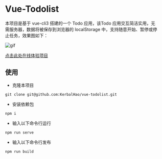 # Vue-Todolist

本项目是基于 vue-cli3 搭建的一个 Todo 应用，该Todo 应用交互简洁实用，无需服务器，数据将被保存到浏览器的 localStorage 中，支持随意开始、暂停或停止任务，效果图如下：   



![gif](https://kerbalhao.top/tags/vue-todo.gif)

[点击此处在线体验项目](https://kerbalhao.top/tags/vue-todo/)

## 使用
- 克隆本项目   
``` git
git clone git@github.com:KerbalHao/vue-todolist.git
```
- 安装依赖包   
``` node
npm i
```
- 输入以下命令行运行   
``` node
npm run serve
```
- 输入以下命令行发布   
``` node
npm run build
```
